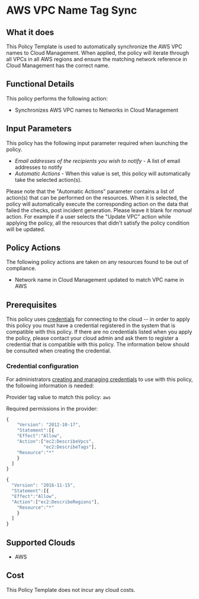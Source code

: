 # AWS VPC Name Tag Sync

## What it does

This Policy Template is used to automatically synchronize the AWS VPC names to Cloud Management.
When applied, the policy will iterate through all VPCs in all AWS regions and ensure the matching network reference in Cloud Management has the correct name.

## Functional Details

This policy performs the following action:

- Synchronizes AWS VPC names to Networks in Cloud Management

## Input Parameters

This policy has the following input parameter required when launching the policy.

- *Email addresses of the recipients you wish to notify* - A list of email addresses to notify
- *Automatic Actions* - When this value is set, this policy will automatically take the selected action(s).

Please note that the "Automatic Actions" parameter contains a list of action(s) that can be performed on the resources. When it is selected, the policy will automatically execute the corresponding action on the data that failed the checks, post incident generation. Please leave it blank for *manual* action.
For example if a user selects the "Update VPC" action while applying the policy, all the resources that didn't satisfy the policy condition will be updated.

## Policy Actions

The following policy actions are taken on any resources found to be out of compliance.

- Network name in Cloud Management updated to match VPC name in AWS

## Prerequisites

This policy uses [credentials](https://docs.rightscale.com/policies/users/guides/credential_management.html) for connecting to the cloud -- in order to apply this policy you must have a credential registered in the system that is compatible with this policy. If there are no credentials listed when you apply the policy, please contact your cloud admin and ask them to register a credential that is compatible with this policy. The information below should be consulted when creating the credential.

### Credential configuration

For administrators [creating and managing credentials](https://docs.rightscale.com/policies/users/guides/credential_management.html) to use with this policy, the following information is needed:

Provider tag value to match this policy: `aws`

Required permissions in the provider:

```javascript
{
    "Version": "2012-10-17",
    "Statement":[{
    "Effect":"Allow",
    "Action":["ec2:DescribeVpcs",
              "ec2:DescribeTags"],
    "Resource":"*"
    }
  ]
}
```

```javascript
{
  "Version": "2016-11-15",
  "Statement":[{
  "Effect":"Allow",
  "Action":["ec2:DescribeRegions"],
    "Resource":"*"
    }
  ]
}
```

## Supported Clouds

- AWS

## Cost

This Policy Template does not incur any cloud costs.
